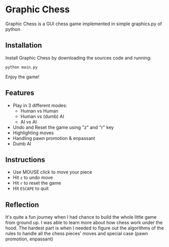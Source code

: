 # Graphic Chess

Graphic Chess is a GUI chess game implemented in simple graphics.py of python

## Installation

Install Graphic Chess by downloading the sources code and running:

```
python main.py
```

Enjoy the game!

## Features

- Play in 3 different modes:
    - Human vs Human
    - Human vs (dumb) AI
    - AI vs AI
- Undo and Reset the game using "z" and "r" key
- Highlighting moves
- Handling pawn promotion & enpassant
- Dumb AI



## Instructions

- Use MOUSE click to move your piece
- Hit `z` to undo move
- Hit `r` to reset the game
- Hit `ESCAPE` to quit

## Reflection

It's quite a fun journey when I had chance to build the whole little game from ground up. I was able to learn more about how chess work under the hood. The hardest part is when I needed to figure out the algorithms of the rules to handle all the chess pieces' moves and special case (pawn promotion, enpassant)

